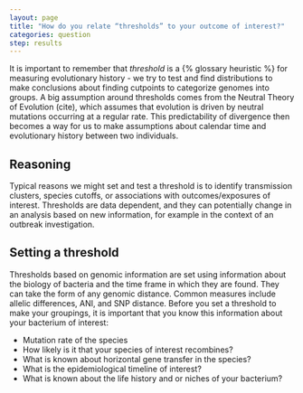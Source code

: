 ```yaml
---
layout: page
title: "How do you relate “thresholds” to your outcome of interest?"
categories: question
step: results
---
```


It is important to remember that *threshold* is a {% glossary heuristic %} for measuring evolutionary history - we try to test and find distributions to make conclusions about finding cutpoints to categorize genomes into groups. A big assumption around thresholds comes from the Neutral Theory of Evolution (cite), which assumes that evolution is driven by neutral mutations occurring at a regular rate. This predictability of divergence then becomes a way for us to make assumptions about calendar time and evolutionary history between two individuals.  

## Reasoning

Typical reasons we might set and test a threshold is to identify transmission clusters, species cutoffs, or associations with outcomes/exposures of interest. Thresholds are data dependent, and they can potentially change in an analysis based on new information, for example in the context of an outbreak investigation. 

## Setting a threshold

Thresholds based on genomic information are set using information about the biology of bacteria and the time frame in which they are found. They can take the form of any genomic distance. Common measures include allelic differences, ANI, and SNP distance. Before you set a threshold to make your groupings, it is important that you know this information about your bacterium of interest: 

- Mutation rate of the species
- How likely is it that your species of interest recombines?
- What is known about horizontal gene transfer in the species?
- What is the epidemiological timeline of interest?
- What is known about the life history and or niches of your bacterium? 
